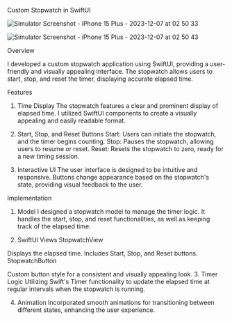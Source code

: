 Custom Stopwatch in SwiftUI




![Simulator Screenshot - iPhone 15 Plus - 2023-12-07 at 02 50 33](https://github.com/Nagaraju0323/Stopwatch-app/assets/97865302/1a38929a-bdac-4232-8d1e-f7b146292b9a)



![Simulator Screenshot - iPhone 15 Plus - 2023-12-07 at 02 50 43](https://github.com/Nagaraju0323/Stopwatch-app/assets/97865302/d59987a0-3dcf-443a-b162-6c977e7aea90)


Overview

I developed a custom stopwatch application using SwiftUI, providing a user-friendly and visually appealing interface. The stopwatch allows users to start, stop, and reset the timer, displaying accurate elapsed time.

Features

1. Time Display
The stopwatch features a clear and prominent display of elapsed time. I utilized SwiftUI components to create a visually appealing and easily readable format.

2. Start, Stop, and Reset Buttons
Start: Users can initiate the stopwatch, and the timer begins counting.
Stop: Pauses the stopwatch, allowing users to resume or reset.
Reset: Resets the stopwatch to zero, ready for a new timing session.
3. Interactive UI
The user interface is designed to be intuitive and responsive. Buttons change appearance based on the stopwatch's state, providing visual feedback to the user.

Implementation

1. Model
I designed a stopwatch model to manage the timer logic. It handles the start, stop, and reset functionalities, as well as keeping track of the elapsed time.

2. SwiftUI Views
StopwatchView

Displays the elapsed time.
Includes Start, Stop, and Reset buttons.
StopwatchButton

Custom button style for a consistent and visually appealing look.
3. Timer Logic
Utilizing Swift's Timer functionality to update the elapsed time at regular intervals when the stopwatch is running.

4. Animation
Incorporated smooth animations for transitioning between different states, enhancing the user experience.

